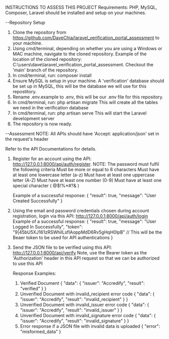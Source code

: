 INSTRUCTIONS TO ASSESS THIS PROJECT
Requirements:
PHP, MySQL, Composer, Laravel should be installed and setup on your machines.

--Repository Setup
1. Clone the repository from https://github.com/DaveChia/laravel_verification_portal_assessment to your machine.
2. Using cmd/terminal, depending on whether you are using a Windows or MAC machine, navigate to the cloned repository. Example of the location of the cloned
repository: C:\users\dave\laravel_verification_portal_assessment.  Checkout the 'main' branch of the repository.
3. In cmd/terminal, run: composer install
4. Ensure MySQL is setup in your machine. A 'verification' database should be set up in MySQL, this will be the database we will use for this repostitory.
5. Rename .env.example to .env, this will be our .env file for this repository.
6. In cmd/terminal, run: php artisan migrate
   This will create all the tables we need in the verification database
7. In cmd/terminal, run: php artisan serve
   This will start the Laravel development server
8. The repository is now ready.


--Assessment
NOTE: All APIs should have 'Accept: application/json' set in the request's header

Refer to the API Documentations for details.

1. Register for an account using the API: http://127.0.0.1:8000/api/auth/register.
    NOTE: The password must fulfil the following criteria
            Must be more or equal to 8 characters
            Must have at least one lowercase letter (a-z)
            Must have at least one uppercase letter (A-Z)
            Must have at least one number (0-9)
            Must have at least one special character ( @$!%*#?& )

    Example of a successful response:
    {
        "result": true,
        "message": "User Created Successfully"
    }
2. Using the email and password credentials chosen during account registration, login via this API: http://127.0.0.1:8000/api/auth/login
    Example of a successful response:
    {
        "result": true,
        "message": "User Logged In Successfully",
        "token": "9|45bU5XJ161zRSWhilLsfIAoppMdD6Rv5gHqH0lpB" // This will be the Beaer token to be used for API authentications
    }
3. Send the JSON file to be verified using this API: http://127.0.0.1:8000/api/verify
    Note, use the Bearer token as the 'Authorization' header in this API request so that we can be authorized to use this API

    Response Examples:
    1. Verified Document
        {
            "data": {
                "issuer": "Accredify",
                "result": "verified"
            }
        }
    2. Unverified Document with invalid_recipient error code
        {
            "data": {
                "issuer": "Accredify",
                "result": "invalid_recipient"
            }
        }
    3. Unverified Document with invalid_issuer error code
        {
            "data": {
                "issuer": "Accredify",
                "result": "invalid_issuer"
            }
        }
    4. Unverified Document with invalid_signature error code
        {
            "data": {
                "issuer": "Accredify",
                "result": "invalid_signature"
            }
        }
    5. Error response if a JSON file with invalid data is uploaded
        {
            "error": "misformed_data"
        }





